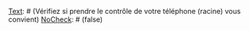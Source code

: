 [Text]: # (Vérifiez si prendre le contrôle de votre téléphone (racine) vous convient)
[NoCheck]: # (false)

[Text]: # (Install alternative firmware)
[NoCheck]: # (false)

[Text]: # (Encrypt volumes with Luks Manager)
[NoCheck]: # (false)

[Text]: # (Encrypt files and emails with APG)
[NoCheck]: # (false)
